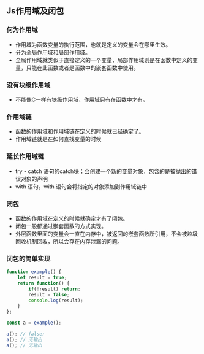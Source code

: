 ## Js作用域及闭包

### 何为作用域

- 作用域为函数变量的执行范围，也就是定义的变量会在哪里生效。
- 分为全局作用域和局部作用域。
- 全局作用域就类似于直接定义的一个变量，局部作用域则是在函数中定义的变量，只能在此函数或者是函数中的嵌套函数中使用。

### 没有块级作用域

- 不能像C一样有块级作用域，作用域只有在函数中才有。

### 作用域链

- 函数的作用域和作用域链在定义的时候就已经确定了。
- 作用域链就是在如何查找变量的时候

### 延长作用域链

- try - catch 语句的catch块；会创建一个新的变量对象，包含的是被抛出的错误对象的声明
- with 语句。with 语句会将指定的对象添加到作用域链中

### 闭包

- 函数的作用域在定义的时候就确定才有了闭包。
- 闭包一般都通过嵌套函数的方式实现。
- 外层函数里面的变量会一直在内存中，被返回的嵌套函数所引用，不会被垃圾回收机制回收，所以会存在内存泄漏的问题。

### 闭包的简单实现

``` js
function example() {
    let result = true;
    return function() {
        if(!result) return;
        result = false;
        console.log(result);
    }
};

const a = example();

a(); // false;
a(); // 无输出
a(); // 无输出

```
